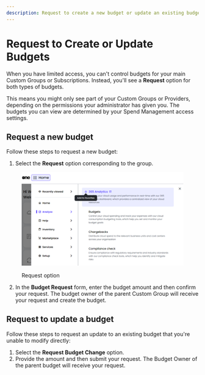 ```yaml
---
description: Request to create a new budget or update an existing budget.
---
```


# Request to Create or Update Budgets

When you have limited access, you can't control budgets for your main Custom Groups or Subscriptions. Instead, you'll see a **Request** option for both types of budgets.&#x20;

This means you might only see part of your Custom Groups or Providers, depending on the permissions your administrator has given you. The budgets you can view are determined by your Spend Management access settings.

## Request a new budget

Follow these steps to request a new budget:

1. Select the **Request** option corresponding to the group.

<figure><img src="../../../.gitbook/assets/image (620).png" alt=""><figcaption><p>Request option</p></figcaption></figure>

2. In the **Budget Request** form, enter the budget amount and then confirm your request. The budget owner of the parent Custom Group will receive your request and create the budget.

## Request to update a budget <a href="#requesting-budget-change" id="requesting-budget-change"></a>

Follow these steps to request an update to an existing budget that you're unable to modify directly:

1. Select the **Request Budget Change** option.
2. Provide the amount and then submit your request. The Budget Owner of the parent budget will receive your request.
